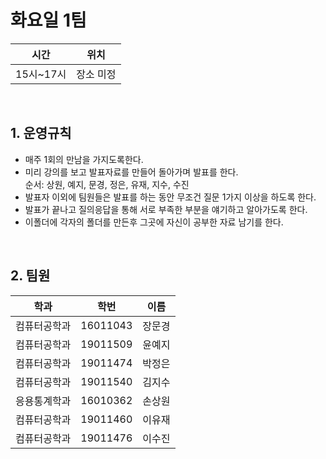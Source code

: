# 화요일 1팀

| 시간 | 위치 |
|----------|------|
| 15시~17시 | 장소 미정 | 

<br>

##  1. 운영규칙 

 - 매주 1회의 만남을 가지도록한다.<br>
 - 미리 강의를 보고 발표자료를 만들어 돌아가며 발표를 한다. <br>
    순서: 상원, 예지, 문경, 정은, 유재, 지수, 수진 <br>
 - 발표자 이외에 팀원들은 발표를 하는 동안 무조건 질문 1가지 이상을 하도록 한다.  
 - 발표가 끝나고 질의응답을 통해 서로 부족한 부분을 얘기하고 알아가도록 한다. 
 - 이폴더에 각자의 폴더를 만든후 그곳에 자신이 공부한 자료 남기를 한다.  
 
 
 <br>
 

## 2. 팀원
| 학과 | 학번 | 이름 |
| ---- | ---- | ---- |
| 컴퓨터공학과     |  16011043    |  장문경   |
| 컴퓨터공학과     |  19011509    |  윤예지   |
| 컴퓨터공학과     |  19011474    |  박정은   |
| 컴퓨터공학과     |  19011540    |  김지수   |
| 응용통계학과     |  16010362    |  손상원   |
| 컴퓨터공학과     |  19011460    |  이유재   |
| 컴퓨터공학과     |  19011476    |  이수진   |

